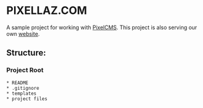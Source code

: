 PIXELLAZ.COM
=============
A sample project for working with [PixelCMS](https://github.com/pixellaz/pixelcms). This project is also serving our own [website](http://pixellaz.com).

Structure:
-------
### Project Root
    * README
    * .gitignore
    * templates
    * project files
